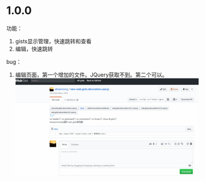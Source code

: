 # 1.0.0
功能：
1. gists显示管理，快速跳转和查看
2. 编辑，快速跳转

bug：
1. 编辑页面，第一个增加的文件。JQuery获取不到。第二个可以。
![show 1.0.0 gif](https://raw.githubusercontent.com/abearxiong/web-gists-decoration/master/history/1.0.0.gif)